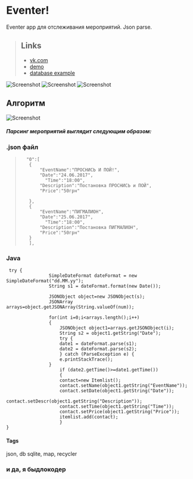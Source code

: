 # Eventer!
Eventer app для отслеживания мероприятий. Json parse.

> ## Links
> * [vk.com](https://vk.com/h3xb0y/)
> * [demo](https://github.com/h3xboy/Eventer/blob/master/demo/app-debug.apk)
> * [database example](https://github.com/h3xboy/Eventer/blob/master/json/events_new.json)


![Screenshot](https://github.com/h3xboy/Eventer/blob/master/image/1497866662704.gif "WelcomeActivity")
![Screenshot](https://github.com/h3xboy/Eventer/blob/master/image/1497866139404.gif "WelcomeActivity")
![Screenshot](https://github.com/h3xboy/Eventer/blob/master/image/1497866227144.gif "WelcomeActivity")

## Алгоритм
![Screenshot](https://github.com/h3xboy/Eventer/blob/master/image/how.png "how")
##### Парсинг мероприятий выглядит следующим образом:
### .json файл
>       "0":[
>        {
>            "EventName":"ПРОСНИСЬ И ПОЙ!",
>            "Date":"24.06.2017",
>	           "Time":"18:00",
>            "Description":"Постановка ПРОСНИСЬ и ПОЙ",
>            "Price":"50грн"
>            
>        },
>        {
>            "EventName":"ПИГМАЛИОН",
>            "Date":"25.06.2017",
>	           "Time":"18:00",
>            "Description":"Постановка ПИГМАЛИОН",
>            "Price":"50грн"
>        }
>        ],
### Java
```
 try {
                SimpleDateFormat dateFormat = new SimpleDateFormat("dd.MM.yy");
                String s1 = dateFormat.format(new Date());

                JSONObject object=new JSONObject(s);
                JSONArray arrays=object.getJSONArray(String.valueOf(num));

                for(int i=0;i<arrays.length();i++)
                {
                    JSONObject object1=arrays.getJSONObject(i);
                    String s2 = object1.getString("Date");
                    try {
                    date1 = dateFormat.parse(s1);
                    date2 = dateFormat.parse(s2);
                    } catch (ParseException e) {
                    e.printStackTrace();
                }
                    if (date2.getTime()>=date1.getTime())
                    {
                    contact=new Itemlist();
                    contact.setName(object1.getString("EventName"));
                    contact.setDate(object1.getString("Date"));
                    contact.setDescr(object1.getString("Description"));
                    contact.setTime(object1.getString("Time"));
                    contact.setPrice(object1.getString("Price"));
                    itemlist.add(contact);
                    }
}
```
#### Tags
json, db sqlite, map, recycler

### и да, я быдлокодер
